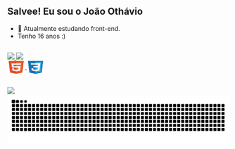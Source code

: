 ## Salvee! Eu sou o João Othávio

- 📖 Atualmente estudando front-end.
- Tenho 16 anos :)

 ##

<div>
  <a href="https://github.com/rafaballerini">
  <img height="180em" src="https://github-readme-stats.vercel.app/api?username=joaoothaviofabri&show_icons=true&theme=dracula&include_all_commits=true&count_private=true"/>
  <img height="180em" src="https://github-readme-stats.vercel.app/api/top-langs/?username=joaoothaviofabri&layout=compact&langs_count=16&theme=dracula"/>
</div>

<div>
  <img align="center" alt="Rafa-HTML" height="30" width="40" src="https://raw.githubusercontent.com/devicons/devicon/master/icons/html5/html5-original.svg">
  <img align="center" alt="Rafa-CSS" height="30" width="40" src="https://raw.githubusercontent.com/devicons/devicon/master/icons/css3/css3-original.svg">
</div>

 ##

<div>
 <a href="https://instagram.com/joaoothaviofabri" target="_blank"><img src="https://img.shields.io/badge/-Instagram-%23E4405F?style=for-the-badge&logo=instagram&logoColor=white" target="_blank"></a>
</div>

<picture>
  <source media="(prefers-color-scheme: dark)" srcset="https://raw.githubusercontent.com/joaoothaviofabri/joaoothaviofabri/output/github-contribution-grid-snake-dark.svg">
  <source media="(prefers-color-scheme: light)" srcset="https://raw.githubusercontent.com/joaoothaviofabri/joaoothaviofabri/output/github-contribution-grid-snake.svg">
  <img alt="github contribution grid snake animation" src="https://raw.githubusercontent.com/joaoothaviofabri/joaoothaviofabri/output/github-contribution-grid-snake.svg">
</picture>
  
<!--
**joaoothaviofabri/joaoothaviofabri** is a ✨ _special_ ✨ repository because its `README.md` (this file) appears on your GitHub profile.

Here are some ideas to get you started:

- 🔭 I’m currently working on ...
- 🌱 I’m currently learning ...
- 👯 I’m looking to collaborate on ...
- 🤔 I’m looking for help with ...
- 💬 Ask me about ...
- 📫 How to reach me: ...
- 😄 Pronouns: ...
- ⚡ Fun fact: ...
-->
